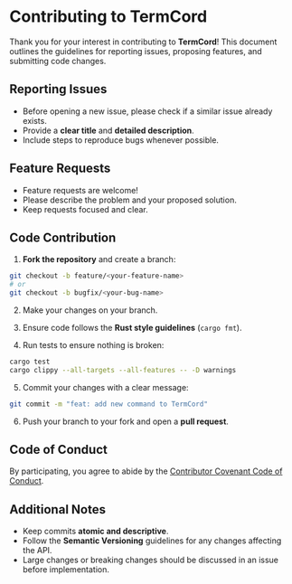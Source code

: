 # Contributing to TermCord

Thank you for your interest in contributing to **TermCord**! This document outlines the guidelines for reporting issues, proposing features, and submitting code changes.

## Reporting Issues

- Before opening a new issue, please check if a similar issue already exists.  
- Provide a **clear title** and **detailed description**.  
- Include steps to reproduce bugs whenever possible.  

## Feature Requests

- Feature requests are welcome!  
- Please describe the problem and your proposed solution.  
- Keep requests focused and clear.  

## Code Contribution

1. **Fork the repository** and create a branch:

```bash
git checkout -b feature/<your-feature-name>
# or
git checkout -b bugfix/<your-bug-name>
```

2. Make your changes on your branch.

3. Ensure code follows the **Rust style guidelines** (`cargo fmt`).  

4. Run tests to ensure nothing is broken:

```bash
cargo test
cargo clippy --all-targets --all-features -- -D warnings
```

5. Commit your changes with a clear message:

```bash
git commit -m "feat: add new command to TermCord"
```

6. Push your branch to your fork and open a **pull request**.

## Code of Conduct

By participating, you agree to abide by the [Contributor Covenant Code of Conduct](https://www.contributor-covenant.org/version/2/1/code_of_conduct/).  

## Additional Notes

- Keep commits **atomic and descriptive**.  
- Follow the **Semantic Versioning** guidelines for any changes affecting the API.  
- Large changes or breaking changes should be discussed in an issue before implementation.
